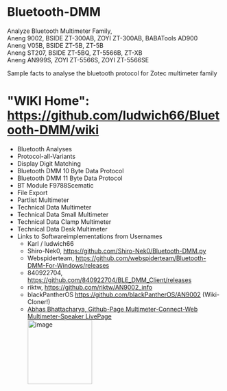 # Bluetooth-DMM
Analyze Bluetooth Multimeter Family,<br>
Aneng 9002,   BSIDE ZT-300AB, ZOYI ZT-300AB, BABATools AD900<br>
Aneng V05B,   BSIDE ZT-5B, ZT-5B<br>
Aneng ST207,  BSIDE ZT-5BQ, ZT-5566B, ZT-XB<br>
Aneng AN999S, ZOYI ZT-5566S, ZOYI ZT-5566SE<br>


Sample facts to analyse the bluetooth protocol for Zotec multimeter family<br>

# "WIKI Home": https://github.com/ludwich66/Bluetooth-DMM/wiki<br>
- Bluetooth Analyses<br>
- Protocol-all-Variants<br>
- Display Digit Matching
-   Bluetooth DMM 10 Byte Data Protocol<br>
-   Bluetooth DMM 11 Byte Data Protocol<br>
- BT Module F9788Scematic<br>
- File Export<br>
- Partlist Multimeter<br>
- Technical Data Multimeter<br>
- Technical Data Small Multimeter<br>
- Technical Data Clamp Multimeter<br>
- Technical Data Desk Multimeter<br>
- Links to Softwareimplementations from Usernames 
  * Karl / ludwich66
  * Shiro-Nek0, https://github.com/Shiro-Nek0/Bluetooth-DMM.py
  * Webspiderteam, https://github.com/webspiderteam/Bluetooth-DMM-For-Windows/releases
  * 840922704, https://github.com/840922704/BLE_DMM_Client/releases
  * riktw, https://github.com/riktw/AN9002_info
  * blackPantherOS https://github.com/blackPantherOS/AN9002 (Wiki-Cloner!)
  * [Abhas Bhattacharya, Github-Page Multimeter-Connect-Web](https://github.com/bendtherules/multimeter-connect-web)<br>
    [Multimeter-Speaker LivePage](https://multimeter-speaker.netlify.app)<br>
    <img width="150" alt="image" src="https://github.com/ludwich66/Bluetooth-DMM/assets/12202733/503542c4-7def-4c2e-84b5-75082d837248">
